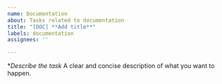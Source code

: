```yaml
---
name: Documentation
about: Tasks related to documentation
title: "[DOC] **Add title**"
labels: documentation
assignees: ''

---
```


**Describe the task*
A clear and concise description of what you want to happen.

